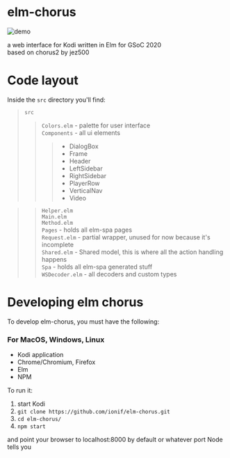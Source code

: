 # elm-chorus

![demo](https://github.com/ionif/elm-chorus/blob/master/demo.gif)

a web interface for Kodi written in Elm for GSoC 2020\
based on chorus2 by jez500

# Code layout
Inside the `src` directory you'll find:
> `src`
>> `Colors.elm` - palette for user interface \
>> `Components` - all ui elements
>>> * DialogBox
>>> * Frame
>>> * Header
>>> * LeftSidebar
>>> * RightSidebar
>>> * PlayerRow
>>> * VerticalNav
>>> * Video

>> `Helper.elm` \
>> `Main.elm` \
>> `Method.elm` \
>> `Pages` - holds all elm-spa pages \
>> `Request.elm` - partial wrapper, unused for now because it's incomplete \
>> `Shared.elm` - Shared model, this is where all the action handling happens \
>> `Spa` - holds all elm-spa generated stuff \
>> `WSDecoder.elm` - all decoders and custom types

# Developing elm chorus
To develop elm-chorus, you must have the following:

### For MacOS, Windows, Linux
* Kodi application
* Chrome/Chromium, Firefox
* Elm
* NPM

To run it: 
1. start Kodi 
2. `git clone https://github.com/ionif/elm-chorus.git`
3. `cd elm-chorus/`
4. `npm start` 

and point your browser to localhost:8000 by default or whatever port Node tells you
